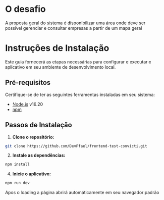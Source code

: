# O desafio
A proposta geral do sistema é disponibilizar uma área onde deve ser possível gerenciar e consultar 
empresas a partir de um mapa geral

# Instruções de Instalação 

Este guia fornecerá as etapas necessárias para configurar e executar o aplicativo em seu ambiente de desenvolvimento local.

## Pré-requisitos

Certifique-se de ter as seguintes ferramentas instaladas em seu sistema:

- [Node.js](https://nodejs.org) v16.20
- [npm](https://www.npmjs.com/) 

## Passos de Instalação

1. **Clone o repositório:**

 ```sh
 git clone https://github.com/DevFfael/frontend-test-convicti.git
 ```
2. **Instale as dependências:**

  ```sh 
  npm install
  ```

4. **Inicie o aplicativo:**

  ```sh 
  npm run dev
  ```
Apos o loading a página abrirá automáticamente em seu navegador padrão
